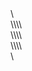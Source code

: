 <!-- wp:columns -->\<div class="wp-block-columns has-2-columns"></div>\<!-- /wp:columns -->\\<!-- wp:columns -->\<div class="wp-block-columns has-2-columns"></div>\<!-- /wp:columns -->\\<!-- wp:columns -->\<div class="wp-block-columns has-2-columns"></div>\<!-- /wp:columns -->\\<!-- wp:columns -->\<div class="wp-block-columns has-2-columns"></div>\<!-- /wp:columns -->
